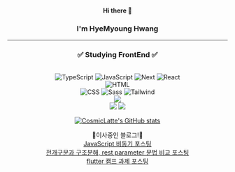 <div align=center> 
  
#### Hi there 👋
### I'm HyeMyoung Hwang

  ---

  
### ✅ Studying FrontEnd ✅
<br/>

<center>
<img alt="TypeScript" src="https://img.shields.io/badge/Typescript-3178C6?style=flat-square&logo=Typescript&logoColor=white"/>
<img alt="JavaScript" src ="https://img.shields.io/badge/JavaScript-F7DF1E.svg?&style=flat-square&logo=JavaScript&logoColor=white"/>
<img alt="Next" src="https://img.shields.io/badge/Next.js-000000?style=flat-square&logo=Next.js&logoColor=white"/>
<img alt="React" src ="https://img.shields.io/badge/React-61DAFB.svg?&style=flat-square&logo=React&logoColor=white"/>
<br/>
<img alt="HTML" src ="https://img.shields.io/badge/HTML-E34F26.svg?&style=flat-square&logo=HTML5&logoColor=white"/> </center>
<img alt="CSS" src ="https://img.shields.io/badge/CSS-1572B6.svg?&style=flat-square&logo=CSS3&logoColor=white"/>
<img alt="Sass" src ="https://img.shields.io/badge/Sass-CC6699.svg?&style=flat-square&logo=Sass&logoColor=white"/>
<img alt="Tailwind" src ="https://img.shields.io/badge/Tailwind-06B6D4.svg?&style=flat-square&logo=Tailwind-Css&logoColor=white"/>
<br/>
<img src="https://img.shields.io/badge/Flutter-02569B?style=flat-square&logo=flutter&logoColor=white"/>
<br/>
<img src="https://img.shields.io/badge/Git-F05032?style=flat-square&logo=git&logoColor=white"/>
<img src="https://img.shields.io/badge/GitHub-181717?style=flat-square&logo=GitHub&logoColor=white"/>
<br/>


  
[![CosmicLatte's GitHub stats](https://github-readme-stats.vercel.app/api?username=CosmicLatte009)](https://github.com/CosmicLatte009/github-readme-stats)

🚧이사중인 블로그!🚧
<br/>
[JavaScript 비동기 포스팅](https://zrr.kr/yfz1) 
<br/>
[전개구문과 구조분해, rest parameter 문법 비교 포스팅](https://zrr.kr/Inkb)
<br/>
[flutter 캠프 과제 포스팅](https://zrr.kr/9I8M)
</div>


